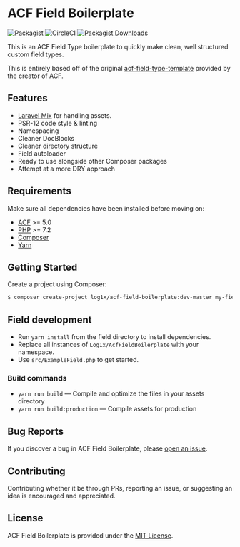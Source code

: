 # ACF Field Boilerplate

[![Packagist](https://img.shields.io/packagist/v/log1x/acf-field-boilerplate.svg?style=flat-square)](https://packagist.org/packages/log1x/acf-field-boilerplate)
![CircleCI](https://img.shields.io/circleci/build/gh/Log1x/acf-field-boilerplate.svg?style=flat-square)
[![Packagist Downloads](https://img.shields.io/packagist/dt/log1x/acf-field-boilerplate.svg?style=flat-square)](https://packagist.org/packages/log1x/acf-field-boilerplate)

This is an ACF Field Type boilerplate to quickly make clean, well structured custom field types.

This is entirely based off of the original [acf-field-type-template](https://github.com/elliotcondon/acf-field-type-template) provided by the creator of ACF.

## Features

- [Laravel Mix](https://laravelmix.com) for handling assets.
- PSR-12 code style & linting
- Namespacing
- Cleaner DocBlocks
- Cleaner directory structure
- Field autoloader
- Ready to use alongside other Composer packages
- Attempt at a more DRY approach

## Requirements

Make sure all dependencies have been installed before moving on:

- [ACF](https://www.advancedcustomfields.com/pro/) >= 5.0
- [PHP](http://php.net/manual/en/install.php) >= 7.2
- [Composer](https://getcomposer.org/download/)
- [Yarn](https://yarnpkg.com/en/docs/install)

## Getting Started

Create a project using Composer:

```sh
$ composer create-project log1x/acf-field-boilerplate:dev-master my-field
```

## Field development

- Run `yarn install` from the field directory to install dependencies.
- Replace all instances of `Log1x/AcfFieldBoilerplate` with your namespace.
- Use `src/ExampleField.php` to get started.

### Build commands

- `yarn run build` — Compile and optimize the files in your assets directory
- `yarn run build:production` — Compile assets for production

## Bug Reports

If you discover a bug in ACF Field Boilerplate, please [open an issue](https://github.com/log1x/acf-field-boilerplate/issues).

## Contributing

Contributing whether it be through PRs, reporting an issue, or suggesting an idea is encouraged and appreciated.

## License

ACF Field Boilerplate is provided under the [MIT License](https://github.com/log1x/acf-field-boilerplate/blob/master/LICENSE.md).
